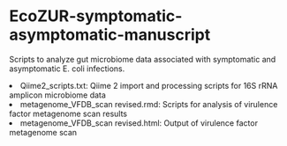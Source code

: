 # EcoZUR-symptomatic-asymptomatic-manuscript
Scripts to analyze gut microbiome data associated with symptomatic and asymptomatic E. coli infections.

<li> Qiime2_scripts.txt: Qiime 2 import and processing scripts for 16S rRNA amplicon microbiome data
<li> metagenome_VFDB_scan revised.rmd: Scripts for analysis of virulence factor metagenome scan results
<li> metagenome_VFDB_scan revised.html: Output of virulence factor metagenome scan
